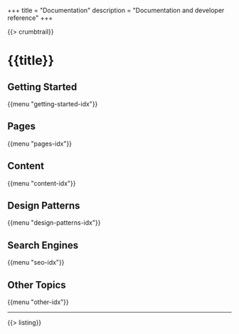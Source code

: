 +++
title = "Documentation"
description = "Documentation and developer reference"
+++

{{> crumbtrail}}

# {{title}}

## Getting Started

{{menu "getting-started-idx"}}

## Pages

{{menu "pages-idx"}}

## Content

{{menu "content-idx"}}

## Design Patterns

{{menu "design-patterns-idx"}}

## Search Engines

{{menu "seo-idx"}}

## Other Topics

{{menu "other-idx"}}

---

{{> listing}}
